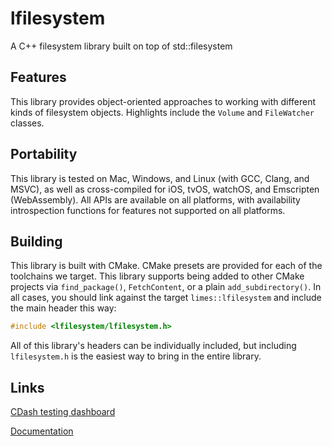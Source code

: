 # lfilesystem

A C++ filesystem library built on top of std::filesystem

## Features

This library provides object-oriented approaches to working with different kinds of filesystem objects.
Highlights include the `Volume` and `FileWatcher` classes.

## Portability

This library is tested on Mac, Windows, and Linux (with GCC, Clang, and MSVC), as well as cross-compiled
for iOS, tvOS, watchOS, and Emscripten (WebAssembly). All APIs are available on all platforms, with
availability introspection functions for features not supported on all platforms.

## Building

This library is built with CMake. CMake presets are provided for each of the toolchains we target. This
library supports being added to other CMake projects via `find_package()`, `FetchContent`, or a plain
`add_subdirectory()`. In all cases, you should link against the target `limes::lfilesystem` and include
the main header this way:
```cpp
#include <lfilesystem/lfilesystem.h>
```
All of this library's headers can be individually included, but including `lfilesystem.h` is the easiest
way to bring in the entire library.

## Links

[CDash testing dashboard](https://my.cdash.org/index.php?project=lfilesystem)

[Documentation](https://benthevining.github.io/lfilesystem/)
